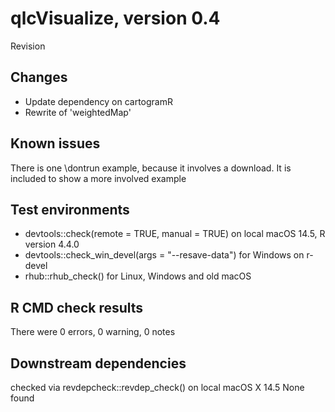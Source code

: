 # qlcVisualize, version 0.4

Revision

## Changes

- Update dependency on cartogramR
- Rewrite of 'weightedMap'

## Known issues

There is one \dontrun example, because it involves a download. It is included to show a more involved example

## Test environments

- devtools::check(remote = TRUE, manual = TRUE) on local macOS 14.5, R version 4.4.0
- devtools::check_win_devel(args = "--resave-data") for Windows on r-devel
- rhub::rhub_check() for Linux, Windows and old macOS

## R CMD check results

There were 0 errors, 0 warning, 0 notes

## Downstream dependencies

checked via revdepcheck::revdep_check() on local macOS X 14.5
None found
